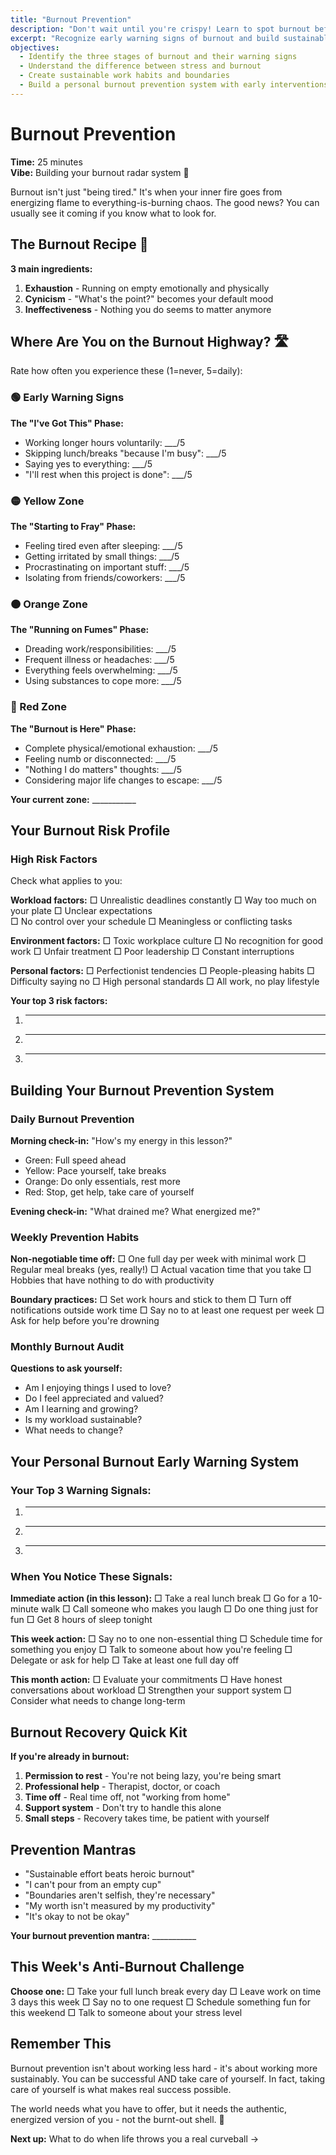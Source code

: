 ```yaml
---
title: "Burnout Prevention"
description: "Don't wait until you're crispy! Learn to spot burnout before it spots you"
excerpt: "Recognize early warning signs of burnout and build sustainable work habits that prevent exhaustion."
objectives:
  - Identify the three stages of burnout and their warning signs
  - Understand the difference between stress and burnout
  - Create sustainable work habits and boundaries
  - Build a personal burnout prevention system with early interventions
---
```


# Burnout Prevention

**Time:** 25 minutes\
**Vibe:** Building your burnout radar system 📡

Burnout isn't just "being tired." It's when your inner fire goes from energizing flame to everything-is-burning chaos. The good news? You can usually see it coming if you know what to look for.

## The Burnout Recipe 🍳

**3 main ingredients:**

1. **Exhaustion** - Running on empty emotionally and physically
2. **Cynicism** - "What's the point?" becomes your default mood
3. **Ineffectiveness** - Nothing you do seems to matter anymore

## Where Are You on the Burnout Highway? 🛣️

Rate how often you experience these (1=never, 5=daily):

### 🟢 Early Warning Signs

**The "I've Got This" Phase:**

- Working longer hours voluntarily: ___/5
- Skipping lunch/breaks "because I'm busy": ___/5
- Saying yes to everything: ___/5
- "I'll rest when this project is done": ___/5

### 🟡 Yellow Zone

**The "Starting to Fray" Phase:**

- Feeling tired even after sleeping: ___/5
- Getting irritated by small things: ___/5
- Procrastinating on important stuff: ___/5
- Isolating from friends/coworkers: ___/5

### 🟠 Orange Zone

**The "Running on Fumes" Phase:**

- Dreading work/responsibilities: ___/5
- Frequent illness or headaches: ___/5
- Everything feels overwhelming: ___/5
- Using substances to cope more: ___/5

### 🔴 Red Zone

**The "Burnout is Here" Phase:**

- Complete physical/emotional exhaustion: ___/5
- Feeling numb or disconnected: ___/5
- "Nothing I do matters" thoughts: ___/5
- Considering major life changes to escape: ___/5

**Your current zone:** ___________

## Your Burnout Risk Profile

### High Risk Factors

Check what applies to you:

**Workload factors:**
□ Unrealistic deadlines constantly
□ Way too much on your plate
□ Unclear expectations\
□ No control over your schedule
□ Meaningless or conflicting tasks

**Environment factors:**
□ Toxic workplace culture
□ No recognition for good work
□ Unfair treatment
□ Poor leadership
□ Constant interruptions

**Personal factors:**
□ Perfectionist tendencies
□ People-pleasing habits
□ Difficulty saying no
□ High personal standards
□ All work, no play lifestyle

**Your top 3 risk factors:**

1. ---
2. ---
3. ---

## Building Your Burnout Prevention System

### Daily Burnout Prevention

**Morning check-in:** "How's my energy in this lesson?"

- Green: Full speed ahead
- Yellow: Pace yourself, take breaks
- Orange: Do only essentials, rest more
- Red: Stop, get help, take care of yourself

**Evening check-in:** "What drained me? What energized me?"

### Weekly Prevention Habits

**Non-negotiable time off:**
□ One full day per week with minimal work
□ Regular meal breaks (yes, really!)
□ Actual vacation time that you take
□ Hobbies that have nothing to do with productivity

**Boundary practices:**
□ Set work hours and stick to them
□ Turn off notifications outside work time
□ Say no to at least one request per week
□ Ask for help before you're drowning

### Monthly Burnout Audit

**Questions to ask yourself:**

- Am I enjoying things I used to love?
- Do I feel appreciated and valued?
- Am I learning and growing?
- Is my workload sustainable?
- What needs to change?

## Your Personal Burnout Early Warning System

### Your Top 3 Warning Signals:

1. ---
2. ---
3. ---

### When You Notice These Signals:

**Immediate action (in this lesson):**
□ Take a real lunch break
□ Go for a 10-minute walk
□ Call someone who makes you laugh
□ Do one thing just for fun
□ Get 8 hours of sleep tonight

**This week action:**
□ Say no to one non-essential thing
□ Schedule time for something you enjoy
□ Talk to someone about how you're feeling
□ Delegate or ask for help
□ Take at least one full day off

**This month action:**
□ Evaluate your commitments
□ Have honest conversations about workload
□ Strengthen your support system
□ Consider what needs to change long-term

## Burnout Recovery Quick Kit

**If you're already in burnout:**

1. **Permission to rest** - You're not being lazy, you're being smart
2. **Professional help** - Therapist, doctor, or coach
3. **Time off** - Real time off, not "working from home"
4. **Support system** - Don't try to handle this alone
5. **Small steps** - Recovery takes time, be patient with yourself

## Prevention Mantras

- "Sustainable effort beats heroic burnout"
- "I can't pour from an empty cup"
- "Boundaries aren't selfish, they're necessary"
- "My worth isn't measured by my productivity"
- "It's okay to not be okay"

**Your burnout prevention mantra:** ___________

## This Week's Anti-Burnout Challenge

**Choose one:**
□ Take your full lunch break every day
□ Leave work on time 3 days this week
□ Say no to one request
□ Schedule something fun for this weekend
□ Talk to someone about your stress level

## Remember This

Burnout prevention isn't about working less hard - it's about working more sustainably. You can be successful AND take care of yourself. In fact, taking care of yourself is what makes real success possible.

The world needs what you have to offer, but it needs the authentic, energized version of you - not the burnt-out shell. 💙

**Next up:** What to do when life throws you a real curveball →
